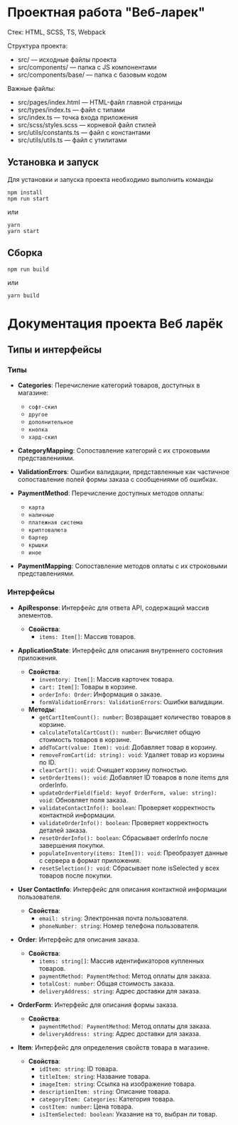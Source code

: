 # Проектная работа "Веб-ларек"

Стек: HTML, SCSS, TS, Webpack

Структура проекта:

- src/ — исходные файлы проекта
- src/components/ — папка с JS компонентами
- src/components/base/ — папка с базовым кодом

Важные файлы:

- src/pages/index.html — HTML-файл главной страницы
- src/types/index.ts — файл с типами
- src/index.ts — точка входа приложения
- src/scss/styles.scss — корневой файл стилей
- src/utils/constants.ts — файл с константами
- src/utils/utils.ts — файл с утилитами

## Установка и запуск

Для установки и запуска проекта необходимо выполнить команды

```
npm install
npm run start
```

или

```
yarn
yarn start
```

## Сборка

```
npm run build
```

или

```
yarn build
```

# Документация проекта Веб ларёк

## Типы и интерфейсы

### Типы

- **Categories**: Перечисление категорий товаров, доступных в магазине:

  - `софт-скил`
  - `другое`
  - `дополнительное`
  - `кнопка`
  - `хард-скил`

- **CategoryMapping**: Сопоставление категорий с их строковыми представлениями.

- **ValidationErrors**: Ошибки валидации, представленные как частичное сопоставление полей формы заказа с сообщениями об ошибках.

- **PaymentMethod**: Перечисление доступных методов оплаты:

  - `карта`
  - `наличные`
  - `платежная система`
  - `криптовалюта`
  - `бартер`
  - `крышки`
  - `иное`

- **PaymentMapping**: Сопоставление методов оплаты с их строковыми представлениями.

### Интерфейсы

- **ApiResponse**: Интерфейс для ответа API, содержащий массив элементов.
  - **Свойства**:
    - `items: Item[]`: Массив товаров.

- **ApplicationState**: Интерфейс для описания внутреннего состояния приложения.
  - **Свойства**:
    - `inventory: Item[]`: Массив карточек товара.
    - `cart: Item[]`: Товары в корзине.
    - `orderInfo: Order`: Информация о заказе.
    - `formValidationErrors: ValidationErrors`: Ошибки валидации.
  - **Методы**:
    - `getCartItemCount(): number`: Возвращает количество товаров в корзине.
    - `calculateTotalCartCost(): number`: Вычисляет общую стоимость товаров в корзине.
    - `addToCart(value: Item): void`: Добавляет товар в корзину.
    - `removeFromCart(id: string): void`: Удаляет товар из корзины по ID.
    - `clearCart(): void`: Очищает корзину полностью.
    - `setOrderItems(): void`: Добавляет ID товаров в поле items для orderInfo.
    - `updateOrderField(field: keyof OrderForm, value: string): void`: Обновляет поля заказа.
    - `validateContactInfo(): boolean`: Проверяет корректность контактной информации.
    - `validateOrderInfo(): boolean`: Проверяет корректность деталей заказа.
    - `resetOrderInfo(): boolean`: Сбрасывает orderInfo после завершения покупки.
    - `populateInventory(items: Item[]): void`: Преобразует данные с сервера в формат приложения.
    - `resetSelection(): void`: Сбрасывает поле isSelected у всех товаров после покупки.

- **User ContactInfo**: Интерфейс для описания контактной информации пользователя.
  - **Свойства**:
    - `email: string`: Электронная почта пользователя.
    - `phoneNumber: string`: Номер телефона пользователя.

- **Order**: Интерфейс для описания заказа.
  - **Свойства**:
    - `items: string[]`: Массив идентификаторов купленных товаров.
    - `paymentMethod: PaymentMethod`: Метод оплаты для заказа.
    - `totalCost: number`: Общая стоимость заказа.
    - `deliveryAddress: string`: Адрес доставки для заказа.

- **OrderForm**: Интерфейс для описания формы заказа.
  - **Свойства**:
    - `paymentMethod: PaymentMethod`: Метод оплаты для заказа.
    - `deliveryAddress: string`: Адрес доставки для заказа.

- **Item**: Интерфейс для определения свойств товара в магазине.
  - **Свойства**:
    - `idItem: string`: ID товара.
    - `titleItem: string`: Название товара.
    - `imageItem: string`: Ссылка на изображение товара.
    - `descriptionItem: string`: Описание товара.
    - `categoryItem: Categories`: Категория товара.
    - `costItem: number`: Цена товара.
    - `isItemSelected: boolean`: Указание на то, выбран ли товар.